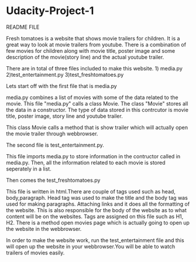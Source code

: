# Udacity-Project-1
README FILE

Fresh tomatoes is a website that shows movie trailers for children. It is a great way to look at movie trailers from youtube. There is a combination of few movies for children along with movie title, poster image and some description of the movie(story line) and the actual youtube trailer. 

There are in total of three files included to make this website. 
          1) media.py
          2)test_entertainment.py
          3)test_freshtomatoes.py

Lets start off with the first file that is media.py

media.py combines a list of movies with some of the data related to the movie. This file "media.py" calls a class Movie. The class "Movie" stores all 
the data in a constructor. The type of data stored in this contrcutor is movie title, poster image, story line and youtube trailer. 

This class Movie calls a method that is show trailer which will actually open the movie trailer through webbrowser.

The second file is test_entertainment.py. 

This file imports media.py to store information in the contructor called in media.py.
Then, all the information related to each movie is stored seperately in a list.

Then comes the test_freshtomatoes.py

This file is written in html.There are couple of tags used such as head, body,paragraph.
Head tag was used to make the title and the body tag was used for making paragraphs. Attaching links and it does all the formatting of the website. 
This is also responsible for the body of the website as to what content 
will be on the websites. Tags are assigned on this file such as H1, H2. There is a method open movies page which is actually going to open up the website in the webbrowser.

In order to make the website work, run the test_entertainment file and this will open up the website in your webbrowser.You will be able to watch trailers of movies easily.
